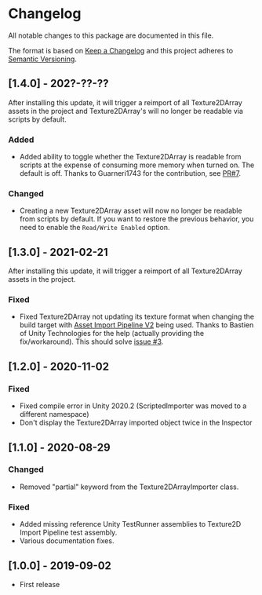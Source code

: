 # Changelog
All notable changes to this package are documented in this file.

The format is based on [Keep a Changelog](http://keepachangelog.com/en/1.0.0/)
and this project adheres to [Semantic Versioning](http://semver.org/spec/v2.0.0.html).

## [1.4.0] - 202?-??-??
After installing this update, it will trigger a reimport of all Texture2DArray assets in the project and Texture2DArray's will no longer be readable via scripts by default.
### Added
 - Added ability to toggle whether the Texture2DArray is readable from scripts at the expense of consuming more memory when turned on. The default is off. Thanks to Guarneri1743 for the contribution, see [PR#7](https://github.com/pschraut/UnityTexture2DArrayImportPipeline/pull/7).

### Changed
 - Creating a new Texture2DArray asset will now no longer be readable from scripts by default. If you want to restore the previous behavior, you need to enable the ```Read/Write Enabled``` option.


## [1.3.0] - 2021-02-21
After installing this update, it will trigger a reimport of all Texture2DArray assets in the project.
### Fixed 
 - Fixed Texture2DArray not updating its texture format when changing the build target with [Asset Import Pipeline V2](https://blogs.unity3d.com/2019/10/31/the-new-asset-import-pipeline-solid-foundation-for-speeding-up-asset-imports/) being used. Thanks to Bastien of Unity Technologies for the help (actually providing the fix/workaround). This should solve [issue #3](https://github.com/pschraut/UnityTexture2DArrayImportPipeline/issues/3).


## [1.2.0] - 2020-11-02
### Fixed 
 - Fixed compile error in Unity 2020.2 (ScriptedImporter was moved to a different namespace)
 - Don't display the Texture2DArray imported object twice in the Inspector


## [1.1.0] - 2020-08-29
### Changed
 - Removed "partial" keyword from the Texture2DArrayImporter class.
 
### Fixed
 - Added missing reference Unity TestRunner assemblies to Texture2D Import Pipeline test assembly.
 - Various documentation fixes.
 
## [1.0.0] - 2019-09-02
 - First release
